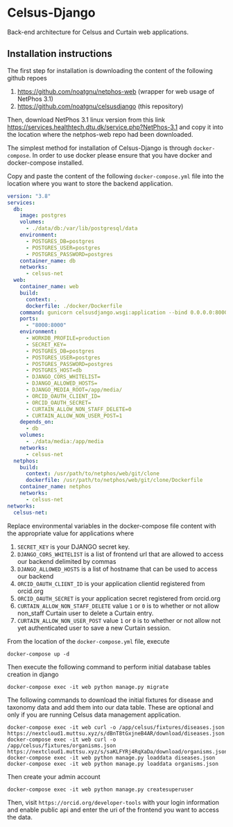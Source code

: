 # Celsus-Django
Back-end architecture for Celsus and Curtain web applications.

## Installation instructions
The first step for installation is downloading the content of the following github repoes
1. https://github.com/noatgnu/netphos-web (wrapper for web usage of NetPhos 3.1)
2. https://github.com/noatgnu/celsusdjango (this repository)

Then, download NetPhos 3.1 linux version from this link https://services.healthtech.dtu.dk/service.php?NetPhos-3.1 and copy it into the location where the netphos-web repo had been downloaded.

The simplest method for installation of Celsus-Django is through `docker-compose`. In order to use docker please ensure that you have docker and docker-compose installed.

Copy and paste the content of the following `docker-compose.yml` file into the location where you want to store the backend application.

```yaml
version: "3.8"
services:
  db:
    image: postgres
    volumes:
      - ./data/db:/var/lib/postgresql/data
    environment:
      - POSTGRES_DB=postgres
      - POSTGRES_USER=postgres
      - POSTGRES_PASSWORD=postgres
    container_name: db
    networks:
      - celsus-net
  web:
    container_name: web
    build:
      context: .
      dockerfile: ./docker/Dockerfile
    command: gunicorn celsusdjango.wsgi:application --bind 0.0.0.0:8000
    ports:
      - "8000:8000"
    environment:
      - WORKDB_PROFILE=production
      - SECRET_KEY=
      - POSTGRES_DB=postgres
      - POSTGRES_USER=postgres
      - POSTGRES_PASSWORD=postgres
      - POSTGRES_HOST=db
      - DJANGO_CORS_WHITELIST=
      - DJANGO_ALLOWED_HOSTS=
      - DJANGO_MEDIA_ROOT=/app/media/
      - ORCID_OAUTH_CLIENT_ID=
      - ORCID_OAUTH_SECRET=
      - CURTAIN_ALLOW_NON_STAFF_DELETE=0
      - CURTAIN_ALLOW_NON_USER_POST=1
    depends_on:
      - db
    volumes:
      - ./data/media:/app/media
    networks:
      - celsus-net
  netphos:
    build:
      context: /usr/path/to/netphos/web/git/clone
      dockerfile: /usr/path/to/netphos/web/git/clone/Dockerfile
    container_name: netphos
    networks:
      - celsus-net
networks:
  celsus-net:
```

Replace environmental variables in the docker-compose file content with the appropriate value for applications where
1. `SECRET_KEY` is your DJANGO secret key.
2. `DJANGO_CORS_WHITELIST` is a list of frontend url that are allowed to access our backend delimited by commas
3. `DJANGO_ALLOWED_HOSTS` is a list of hostname that can be used to access our backend
4. `ORCID_OAUTH_CLIENT_ID` is your application clientid registered from orcid.org
5. `ORCID_OAUTH_SECRET` is your application secret registered from orcid.org
6. `CURTAIN_ALLOW_NON_STAFF_DELETE` value `1` or `0` is to whether or not allow non_staff Curtain user to delete a Curtain entry.
7. `CURTAIN_ALLOW_NON_USER_POST` value `1` or `0` is to whether or not allow not yet authenticated user to save a new Curtain session.


From the location of the `docker-compose.yml` file, execute

```shell
docker-compose up -d
```

Then execute the following command to perform initial database tables creation in django

```shell
docker-compose exec -it web python manage.py migrate
```

The following commands to download the initial fixtures for disease and taxonomy data and add them into our data table. These are optional and only if you are running Celsus data management application.

```shell
docker-compose exec -it web curl -o /app/celsus/fixtures/diseases.json https://nextcloud1.muttsu.xyz/s/dBnT8tGxjneB4AR/download/diseases.json
docker-compose exec -it web curl -o /app/celsus/fixtures/organisms.json https://nextcloud1.muttsu.xyz/s/saKLFYRj4RqXaDa/download/organisms.json
docker-compose exec -it web python manage.py loaddata diseases.json
docker-compose exec -it web python manage.py loaddata organisms.json
```

Then create your admin account

```shell
docker-compose exec -it web python manage.py createsuperuser
```

Then, visit `https://orcid.org/developer-tools` with your login information and enable public api and enter the uri of the frontend you want to access the data.